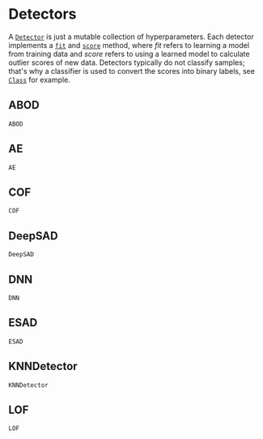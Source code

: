 # Detectors

A [`Detector`](@ref) is just a mutable collection of hyperparameters. Each detector implements a [`fit`](@ref) and [`score`](@ref) method, where *fit* refers to learning a model from training data and *score* refers to using a learned model to calculate outlier scores of new data. Detectors typically do not classify samples; that's why a classifier is used to convert the scores into binary labels, see [`Class`](@ref) for example.

## ABOD

```@docs
ABOD
```

## AE

```@docs
AE
```

## COF

```@docs
COF
```

## DeepSAD

```@docs
DeepSAD
```

## DNN

```@docs
DNN
```

## ESAD

```@docs
ESAD
```

## KNNDetector

```@docs
KNNDetector
```

## LOF

```@docs
LOF
```
